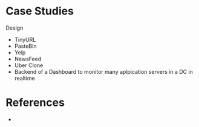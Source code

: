 # Case Studies
Design
- TinyURL
- PasteBin
- Yelp
- NewsFeed
- Uber Clone
- Backend of a Dashboard to monitor many aplpication servers in a DC in realtime


# References
- 
